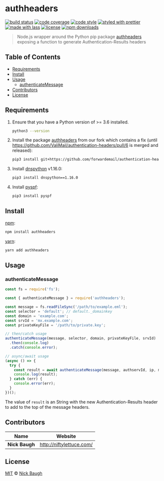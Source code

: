 # authheaders

[![build status](https://img.shields.io/travis/com/forwardemail/authheaders.svg)](https://travis-ci.com/forwardemail/authheaders)
[![code coverage](https://img.shields.io/codecov/c/github/forwardemail/authheaders.svg)](https://codecov.io/gh/forwardemail/authheaders)
[![code style](https://img.shields.io/badge/code_style-XO-5ed9c7.svg)](https://github.com/sindresorhus/xo)
[![styled with prettier](https://img.shields.io/badge/styled_with-prettier-ff69b4.svg)](https://github.com/prettier/prettier)
[![made with lass](https://img.shields.io/badge/made_with-lass-95CC28.svg)](https://lass.js.org)
[![license](https://img.shields.io/github/license/forwardemail/authheaders.svg)](LICENSE)
[![npm downloads](https://img.shields.io/npm/dt/authheaders.svg)](https://npm.im/authheaders)

> Node.js wrapper around the Python pip package [authheaders][] exposing a function to generate Authentication-Results headers


## Table of Contents

* [Requirements](#requirements)
* [Install](#install)
* [Usage](#usage)
  * [authenticateMessage](#authenticatemessage)
* [Contributors](#contributors)
* [License](#license)


## Requirements

1. Ensure that you have a Python version of >= 3.6 installed.

   ```sh
   python3 --version
   ```

2. Install the package [authheaders][] from our fork which contains a fix (until <https://github.com/ValiMail/authentication-headers/pull/6> is merged and released):

   ```sh
   pip3 install git+https://github.com/forwardemail/authentication-headers.git
   ```

3. Install [dnspython](https://github.com/rthalley/dnspython) v1.16.0:

   ```sh
   pip3 install dnspython==1.16.0
   ```

4. Install [pyspf](https://pypi.org/project/pyspf/):

   ```sh
   pip3 install pyspf
   ```


## Install

[npm][]:

```sh
npm install authheaders
```

[yarn][]:

```sh
yarn add authheaders
```


## Usage

### authenticateMessage

```js
const fs = require('fs');

const { authenticateMessage } = require('authheaders');

const message = fs.readFileSync('/path/to/example.eml');
const selector = 'default'; // default._domainkey
const domain = 'example.com';
const srvId = 'mx.example.com';
const privateKeyFile = '/path/to/private.key';

// then/catch usage
authenticateMessage(message, selector, domain, privateKeyFile, srvId)
  .then(console.log)
  .catch(console.error);

// async/await usage
(async () => {
  try {
    const result = await authenticateMessage(message, authservId, ip, mailFrom, helo);
    console.log(result);
  } catch (err) {
    console.error(err);
  }
})();
```

The value of `result` is an String with the new Authentication-Results header to add to the top of the message headers.


## Contributors

| Name           | Website                    |
| -------------- | -------------------------- |
| **Nick Baugh** | <http://niftylettuce.com/> |


## License

[MIT](LICENSE) © [Nick Baugh](http://niftylettuce.com/)


## 

[npm]: https://www.npmjs.com/

[yarn]: https://yarnpkg.com/

[authheaders]: https://pypi.org/project/authheaders/
